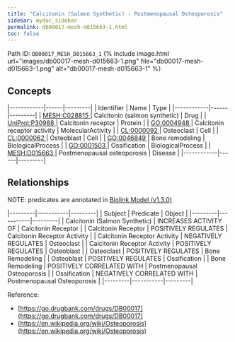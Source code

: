 ```yaml
---
title: "Calcitonin (Salmon Synthetic) - Postmenopausal Osteoporosis"
sidebar: mydoc_sidebar
permalink: db00017-mesh-d015663-1.html
toc: false 
---
```



Path ID: `DB00017_MESH_D015663_1`
{% include image.html url="images/db00017-mesh-d015663-1.png" file="db00017-mesh-d015663-1.png" alt="db00017-mesh-d015663-1" %}

## Concepts

|------------|------|---------|
| Identifier | Name | Type    |
|------------|------|---------|
| <a href="https://identifiers.org/MESH:C028815">MESH:C028815 </a> | Calcitonin (salmon synthetic) | Drug |
| <a href="https://identifiers.org/UniProt:P30988">UniProt:P30988 </a> | Calcitonin receptor | Protein |
| <a href="https://identifiers.org/GO:0004948">GO:0004948 </a> | Calcitonin receptor activity | MolecularActivity |
| <a href="https://identifiers.org/CL:0000092">CL:0000092 </a> | Osteoclast | Cell |
| <a href="https://identifiers.org/CL:0000062">CL:0000062 </a> | Osteoblast | Cell |
| <a href="https://identifiers.org/GO:0046849">GO:0046849 </a> | Bone remodeling | BiologicalProcess |
| <a href="https://identifiers.org/GO:0001503">GO:0001503 </a> | Ossification | BiologicalProcess |
| <a href="https://identifiers.org/MESH:D015663">MESH:D015663 </a> | Postmenopausal osteoporosis | Disease |
|------------|------|---------|

## Relationships


NOTE: predicates are annotated in <a href="https://github.com/biolink/biolink-model/releases/tag/v1.3.0">Biolink Model (v1.3.0)</a>

|---------|-----------|---------|
| Subject | Predicate | Object  |
|---------|-----------|---------|
| Calcitonin (Salmon Synthetic) | INCREASES ACTIVITY OF | Calcitonin Receptor |
| Calcitonin Receptor | POSITIVELY REGULATES | Calcitonin Receptor Activity |
| Calcitonin Receptor Activity | NEGATIVELY REGULATES | Osteoclast |
| Calcitonin Receptor Activity | POSITIVELY REGULATES | Osteoblast |
| Osteoclast | POSITIVELY REGULATES | Bone Remodeling |
| Osteoblast | POSITIVELY REGULATES | Ossification |
| Bone Remodeling | POSITIVELY CORRELATED WITH | Postmenopausal Osteoporosis |
| Ossification | NEGATIVELY CORRELATED WITH | Postmenopausal Osteoporosis |
|---------|-----------|---------|

Reference: 
  - [https://go.drugbank.com/drugs/DB00017](https://go.drugbank.com/drugs/DB00017)
  - [https://en.wikipedia.org/wiki/Osteoporosis](https://en.wikipedia.org/wiki/Osteoporosis)
